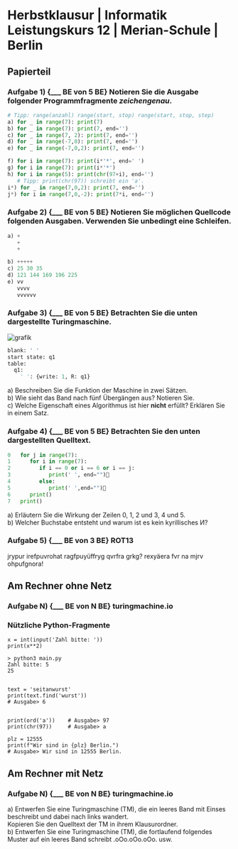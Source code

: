 # Herbstklausur | Informatik Leistungskurs 12 | Merian-Schule | Berlin
## Papierteil
### Aufgabe 1) {___ BE von 5 BE} Notieren Sie die Ausgabe folgender Programmfragmente *zeichengenau*.
```python
# Tipp: range(anzahl) range(start, stop) range(start, stop, step)
a) for _ in range(7): print(7)
b) for _ in range(7): print(7, end='')
c) for _ in range(7, 2): print(7, end='')
d) for _ in range(-7,0): print(7, end='')
e) for _ in range(-7,0,2): print(7, end='')

f) for i in range(7): print(i*'*', end=' ')
g) for i in range(7): print(i*'*')
h) for i in range(5): print(chr(97+i), end='')
   # Tipp: print(chr(97)) schreibt ein 'a'.
i*) for _ in range(7,0,2): print(7, end='')
j*) for i in range(7,0,-2): print(7*i, end='')
```
### Aufgabe 2) {___ BE von 5 BE} Notieren Sie möglichen Quellcode folgenden Ausgaben. Verwenden Sie unbedingt eine Schleifen.
```python
a) +
   +
   +

b) +++++
c) 25 30 35
d) 121 144 169 196 225
e) vv
   vvvv
   vvvvvv
```

### Aufgabe 3) {___ BE von 5 BE} Betrachten Sie die unten dargestellte Turingmaschine.  
![grafik](https://github.com/iulbr/blank/assets/70510036/fc38ec3f-02bb-437c-aeee-7a615e8d1642)  
```python
blank: ' '
start state: q1
table:
  q1:
    ' ': {write: 1, R: q1}
```
a) Beschreiben Sie die Funktion der Maschine in zwei Sätzen.  
b) Wie sieht das Band nach fünf Übergängen aus? Notieren Sie.  
c) Welche Eigenschaft eines Algorithmus ist hier **nicht** erfüllt? Erklären Sie in einem Satz.  

### Aufgabe 4) {___ BE von 5 BE} Betrachten Sie den unten dargestellten Quelltext.  
```python
0   for j in range(7):
1      for i in range(7):
2         if i == 0 or i == 6 or i == j:
3            print(' ', end="")🦄
4         else:
5            print(' ',end="")🍕
6      print()
7   print()
```
a) Erläutern Sie die Wirkung der Zeilen 0, 1, 2 und 3, 4 und 5.  
b) Welcher Buchstabe entsteht und warum ist es kein kyrillisches И?   

### Aufgabe 5) {___ BE von 3 BE} ROT13 
jrypur irefpuvrohat ragfpuyüffryg qvrfra grkg? rexyäera fvr na mjrv ohpufgnora!  

## Am Rechner ohne Netz
### Aufgabe N) {___ BE von N BE} turingmachine.io

### Nützliche Python-Fragmente
```
x = int(input('Zahl bitte: '))
print(x**2)

> python3 main.py
Zahl bitte: 5
25


text = 'seitanwurst'
print(text.find('wurst'))
# Ausgabe> 6


print(ord('a'))    # Ausgabe> 97
print(chr(97))     # Ausgabe> a

plz = 12555
print(f"Wir sind in {plz} Berlin.")
# Ausgabe> Wir sind in 12555 Berlin.

```

## Am Rechner mit Netz
### Aufgabe N) {___ BE von N BE} turingmachine.io
a) Entwerfen Sie eine Turingmaschine (TM), die ein leeres Band mit Einses beschreibt und dabei nach links wandert.  
Kopieren Sie den Quelltext der TM in ihrem Klausurordner.   
b) Entwerfen Sie eine Turingmaschine (TM), die fortlaufend folgendes Muster auf ein leeres Band schreibt .oOo.oOo.oOo. usw.

